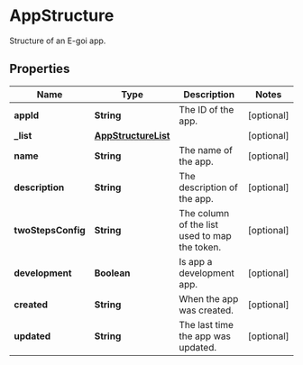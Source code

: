 

# AppStructure

Structure of an E-goi app.

## Properties

| Name | Type | Description | Notes |
|------------ | ------------- | ------------- | -------------|
|**appId** | **String** | The ID of the app. |  [optional] |
|**_list** | [**AppStructureList**](AppStructureList.md) |  |  [optional] |
|**name** | **String** | The name of the app. |  [optional] |
|**description** | **String** | The description of the app. |  [optional] |
|**twoStepsConfig** | **String** | The column of the list used to map the token. |  [optional] |
|**development** | **Boolean** | Is app a development app. |  [optional] |
|**created** | **String** | When the app was created. |  [optional] |
|**updated** | **String** | The last time the app was updated. |  [optional] |



